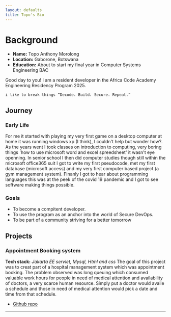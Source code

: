 ```yaml
---
layout: defaults
title: Topo's Bio
---
```


# Background

- **Name:** Topo Anthony Morolong
- **Location:** Gaborone, Botswana
- **Education:** About to start my final year in Computer Systems Engineering BAC

Good day to you! I am a resident  developer in the Africa Code Academy Engineering Residency Program 2025.

    i like to break things “Decode. Build. Secure. Repeat.”

## Journey

### Early Life

For me it started with playing my very first game on a desktop computer at home it was running windows xp (I think), I couldn't help but wonder how?. As the years went I took classes on introduction to computing, very boring things 'how to use microsoft word and excel spreedsheet' it wasn't eye openning. In senior school I then did computer studies though still within the microsoft office365 suit I got to write my first pseudocode, met my first database (microsoft access) and my very first computer based project (a gym management system). Finanly I got to hear about programming languages this was at the peek of the covid 19 pandemic and I got to see software making things possible.  

### Goals

- To become a compitent developer.
- To use the program as an anchor into the world of Secure DevOps.
- To be part of a community striving for a better tomorrow

## Projects

### Appointment Booking system

**Tech stack:** _Jakarta EE servlet, Mysql, Html and css_
The goal of this project was to creat part of a hospital management system which was appointment booking. The problem observed was long queuing which consumed valuable work hours for people in need of medical attention and availability of doctors, a very scarce human resource. Simply put a doctor would availe a schedule and those in need of medical attention would pick a date and time from that schedule.

- [Github repo](https://github.com/Topo-Anthony-Morolong/Appointment-Website)

---
